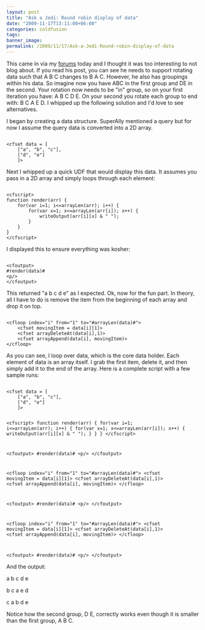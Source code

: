```yaml
---
layout: post
title: "Ask a Jedi: Round robin display of data"
date: "2009-11-17T13:11:00+06:00"
categories: coldfusion 
tags: 
banner_image: 
permalink: /2009/11/17/Ask-a-Jedi-Round-robin-display-of-data
---
```


This came in via my <a href="http://www.raymondcamden.com/forums/messages.cfm?threadid=1EA81628-D633-6389-8B472523F011A2DD&page=1">forums</a> today and I thought it was too interesting to not blog about. If you read his post, you can see he needs to support rotating data such that A B C changes to B A C. However, he also has groupings within his data. So imagine now you have ABC in the first group and DE in the second. Your rotation now needs to be "in" group, so on your first iteration you have: A B C D E. On your second you rotate each group to end with: B C A E D. I whipped up the following solution and I'd love to see alternatives.
<!--more-->
I began by creating a data structure. SuperAlly mentioned a query but for now I assume the query data is converted into a 2D array.

<code>
&lt;cfset data = [ 
	["a", "b", "c"],
	["d", "e"]
	]&gt;
</code>

Next I whipped up a quick UDF that would display this data. It assumes you pass in a 2D array and simply loops through each element:

<code>
&lt;cfscript&gt;
function render(arr) {
	for(var i=1; i&lt;=arrayLen(arr); i++) {
		for(var x=1; x&lt;=arrayLen(arr[i]); x++) {
			writeOutput(arr[i][x] & " ");
		}
	}
}
&lt;/cfscript&gt;
</code>

I displayed this to ensure everything was kosher:

<code>
&lt;cfoutput&gt;
#render(data)#
&lt;p/&gt;
&lt;/cfoutput&gt;
</code>

This returned "a b c d e" as I expected. Ok, now for the fun part. In theory, all I have to do is remove the item from the beginning of each array and drop it on top.

<code>
&lt;cfloop index="i" from="1" to="#arrayLen(data)#"&gt;
	&lt;cfset movingItem = data[i][1]&gt;
	&lt;cfset arrayDeleteAt(data[i],1)&gt;
	&lt;cfset arrayAppend(data[i], movingItem)&gt;
&lt;/cfloop&gt;
</code>

As you can see, I loop over data, which is the core data holder. Each element of data is an array itself. I grab the first item, delete it, and then simply add it to the end of the array. Here is a complete script with a few sample runs:

<code>
&lt;cfset data = [ 
	["a", "b", "c"],
	["d", "e"]
	]&gt;
	

&lt;cfscript&gt;
function render(arr) {
	for(var i=1; i&lt;=arrayLen(arr); i++) {
		for(var x=1; x&lt;=arrayLen(arr[i]); x++) {
			writeOutput(arr[i][x] & " ");
		}
	}
}
&lt;/cfscript&gt;

&lt;cfoutput&gt;
#render(data)#
&lt;p/&gt;
&lt;/cfoutput&gt;

&lt;cfloop index="i" from="1" to="#arrayLen(data)#"&gt;
	&lt;cfset movingItem = data[i][1]&gt;
	&lt;cfset arrayDeleteAt(data[i],1)&gt;
	&lt;cfset arrayAppend(data[i], movingItem)&gt;
&lt;/cfloop&gt;

&lt;cfoutput&gt;
#render(data)#
&lt;p/&gt;
&lt;/cfoutput&gt;

&lt;cfloop index="i" from="1" to="#arrayLen(data)#"&gt;
	&lt;cfset movingItem = data[i][1]&gt;
	&lt;cfset arrayDeleteAt(data[i],1)&gt;
	&lt;cfset arrayAppend(data[i], movingItem)&gt;
&lt;/cfloop&gt;

&lt;cfoutput&gt;
#render(data)#
&lt;p/&gt;
&lt;/cfoutput&gt;
</code>

And the output:

a b c d e

b c a e d

c a b d e 

Notice how the second group, D E, correctly works even though it is smaller than the first group, A B C.